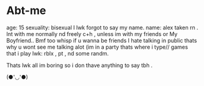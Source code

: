 # Abt-me
age: 15 
sexuality: bisexual 
I lwk forgot to say my name. name: alex
taken rn .
Int with me normally nd freely c+h , unless im with my friends or My Boyfriend..
Bmf too whisp if u wanna be friends
I hate talking in public thats why u wont see me talking alot (im in a party thats where i type//
games that i play lwk: rblx , pt , nd some randm.

Thats lwk all im boring so i don thave anything to say tbh .


(●'◡'●)

